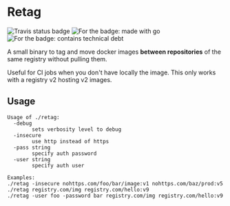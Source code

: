 # Retag

![Travis status badge](https://travis-ci.org/hugoShaka/retag.svg?branch=master)
![For the badge: made with go](https://forthebadge.com/images/badges/made-with-go.svg)
![For the badge: contains technical debt](https://forthebadge.com/images/badges/contains-technical-debt.svg)

A small binary to tag and move docker images **between repositories** of the same registry without pulling them.

Useful for CI jobs when you don't have locally the image.
This only works with a registry v2 hosting v2 images.

## Usage

```
Usage of ./retag:
  -debug
        sets verbosity level to debug
  -insecure
        use http instead of https
  -pass string
        specify auth password
  -user string
        specify auth user

Examples:
./retag -insecure nohttps.com/foo/bar/image:v1 nohttps.com/baz/prod:v5
./retag registry.com/img registry.com/hello:v9
./retag -user foo -password bar registry.com/img registry.com/hello:v9
```
